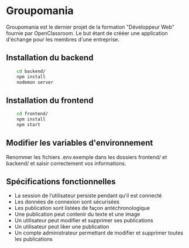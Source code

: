 # Groupomania

Groupomania est le dernier projet de la formation "Développeur Web" fournie par OpenClassroom. Le but étant de crééer une application d'échange pour les membres d'une entreprise.

## Installation du backend

```bash
    cd backend/
    npm install
    nodemon server
```

## Installation du frontend

```bash
    cd frontend/
    npm install
    npm start
```

## Modifier les variables d'environnement

Renommer les fichiers .env.exemple dans les dossiers frontend/ et backend/ et saisir correctement vos informations.

## Spécifications fonctionnelles

-   La session de l’utilisateur persiste pendant qu’il est connecté
-   Les données de connexion sont sécurisées
-   Les publication sont listées de façon antéchronologique
-   Une publication peut contenir du texte et une image
-   Un utilisateur peut modifier et supprimer ses publications
-   Un utilisateur peut liker une publication
-   Un compte administrateur permettant de modifier et supprimer toutes les publications
